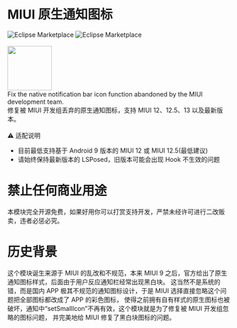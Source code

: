 # MIUI 原生通知图标

![Eclipse Marketplace](https://img.shields.io/badge/license-GPL3.0-blue)
![Eclipse Marketplace](https://img.shields.io/badge/version-v1.3-green)
<br/><br/>
<img src="https://github.com/fankes/MIUINativeNotifyIcon/blob/master/app/src/main/ic_launcher-playstore.png" width = "100" height = "100"/>
<br/>
Fix the native notification bar icon function abandoned by the MIUI development team.<br/>
修复被 MIUI 开发组丢弃的原生通知图标，支持 MIUI 12、12.5、13 以及最新版本。
<br/><br/>
⚠️ 适配说明<br/>

- 目前最低支持基于 Android 9 版本的 MIUI 12 或 MIUI 12.5(最低建议)
- 请始终保持最新版本的 LSPosed，旧版本可能会出现 Hook 不生效的问题

# 禁止任何商业用途

本模块完全开源免费，如果好用你可以打赏支持开发，严禁未经许可进行二改贩卖，违者必惩必究。

# 历史背景

这个模块诞生来源于 MIUI 的乱改和不规范，本来 MIUI 9 之后，官方给出了原生通知图标样式，后面由于用户反应通知栏经常出现黑白块。 这当然不是系统的错，而是国内 APP 极其不规范的通知图标设计，于是 MIUI
选择直接忽略这个问题把全部图标都改成了 APP 的彩色图标， 使得之前拥有自有样式的原生图标也被破坏，通知中“setSmallIcon”不再有效，这个模块就是为了修复被 MIUI 开发组忽略的图标问题， 并完美地给 MIUI 修复了黑白块图标的问题。

